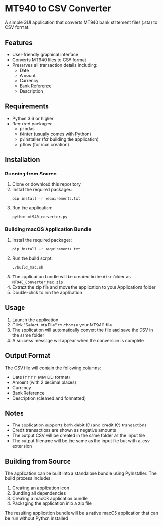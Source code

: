 # MT940 to CSV Converter

A simple GUI application that converts MT940 bank statement files (.sta) to CSV format.

## Features

- User-friendly graphical interface
- Converts MT940 files to CSV format
- Preserves all transaction details including:
  - Date
  - Amount
  - Currency
  - Bank Reference
  - Description

## Requirements

- Python 3.6 or higher
- Required packages:
  - pandas
  - tkinter (usually comes with Python)
  - pyinstaller (for building the application)
  - pillow (for icon creation)

## Installation

### Running from Source

1. Clone or download this repository
2. Install the required packages:
   ```bash
   pip install -r requirements.txt
   ```
3. Run the application:
   ```bash
   python mt940_converter.py
   ```

### Building macOS Application Bundle

1. Install the required packages:
   ```bash
   pip install -r requirements.txt
   ```
2. Run the build script:
   ```bash
   ./build_mac.sh
   ```
3. The application bundle will be created in the `dist` folder as `MT940_Converter_Mac.zip`
4. Extract the zip file and move the application to your Applications folder
5. Double-click to run the application

## Usage

1. Launch the application
2. Click "Select .sta File" to choose your MT940 file
3. The application will automatically convert the file and save the CSV in the same folder
4. A success message will appear when the conversion is complete

## Output Format

The CSV file will contain the following columns:
- Date (YYYY-MM-DD format)
- Amount (with 2 decimal places)
- Currency
- Bank Reference
- Description (cleaned and formatted)

## Notes

- The application supports both debit (D) and credit (C) transactions
- Credit transactions are shown as negative amounts
- The output CSV will be created in the same folder as the input file
- The output filename will be the same as the input file but with a .csv extension

## Building from Source

The application can be built into a standalone bundle using PyInstaller. The build process includes:
1. Creating an application icon
2. Bundling all dependencies
3. Creating a macOS application bundle
4. Packaging the application into a zip file

The resulting application bundle will be a native macOS application that can be run without Python installed 